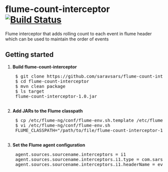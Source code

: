 # flume-count-interceptor [![Build Status](https://travis-ci.org/saravsars/flume-count-interceptor.svg?branch=master)](https://travis-ci.org/saravsars/flume-count-interceptor)

Flume interceptor that adds rolling count to each event in flume header which can be used to maintain the order of events

## Getting started

1. **Build flume-count-interceptor**

    <pre>
    $ git clone https://github.com/saravsars/flume-count-interceptor.git
    $ cd flume-count-interceptor
    $ mvn clean package
    $ ls target
    flume-count-interceptor-1.0.jar
    </pre>

2. **Add JARs to the Flume classpath**

    <pre>
    $ cp /etc/flume-ng/conf/flume-env.sh.template /etc/flume-ng/conf/flume-env.sh
    $ vi /etc/flume-ng/conf/flume-env.sh
    FLUME_CLASSPATH="/path/to/file/flume-count-interceptor-1.0.jar"
    </pre>

3. **Set the Flume agent configuration**

    <pre>
    agent.sources.sourcename.interceptors = i1
    agent.sources.sourcename.interceptors.i1.type = com.sars.flume.interceptor.CountInterceptor$Builder
    agent.sources.sourcename.interceptors.i1.headerName = event_count
    </pre>

